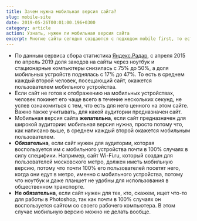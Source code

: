 ```yaml
---
title: Зачем нужна мобильная версия сайта?
slug: mobile-site
date: 2019-05-26T00:01:00.196+0300
category: article
action: Узнать, нужен ли мобильная версия сайта
excerpt: Многие сайты сегодня создаются с подходом mobile first, то есть с приоритетом на разработку мобильной версии. Оправдано ли это? Нужна ли вам мобильная версия?
---
```


- По данным сервиса сбора статистика [Яндекс.Радар](https://radar.yandex.ru/device_categories?period=all), с апреля 2015 по апрель 2019 доля заходов на сайты через ноутбук и стационарные компьютеры снизилась с 75% до 50%, а доля мобильных устройств поднялась с 17% до 47%. То есть в среднем каждый второй человек, посещающий сайт, окажется пользователем мобильного устройства.
- Если сайт не готов к отображению на мобильных устройствах, человек покинет его чаще всего в течение нескольких секунд, не успев ознакомиться с тем, что есть для него ценного на этом сайте.
Важно также учитывать, для какой аудитории предназначен сайт.
- Мобильная версия сайта **желательна**, если сайт предназначен для широкой аудитории: мобильная версия нужна, просто потому что, как написано выше, в среднем каждый второй окажется мобильным пользователем.
- **Обязательна**, если сайт нужен для аудитории, которая воспользуется им с мобильного устройства почти в 100% случаях в силу специфики. Например, сайт Wi-Fi.ru, который создан для пользователей московского метро, должен иметь мобильную версию, потому что почти 100% его пользователей посетят него, когда они едут в метро, именно с мобильного устройства, потому что ноутбук и даже планшет не удобны для использования в общественном транспорте.
- **Не обязательна**, если сайт нужен для тех, кто, скажем, ищет что-то для работы в Photoshop, так как почти в 100% случаях он воспользуется сайтом со своего рабочего компьютера. В этом случае мобильную версию можно не делать вообще.
